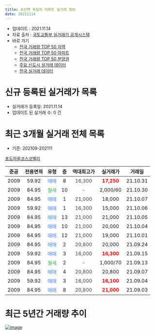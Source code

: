 ```yaml
---
title: 송산면 육일리 아파트 실거래 정보
date: 20211114
---
```


* 업데이트 : 2021.11.14
* 자료 출처 : [국토교통부 실거래가 공개시스템](http://rt.molit.go.kr)
* 바로 가기
    * [전국 거래량 TOP 50 지역](https://apt-info.github.io/apt-trade-info/tr)
    * [전국 거래량 TOP 50 아파트](https://apt-info.github.io/apt-trade-info/ta)
    * [전국 거래량 TOP 50 분양권](https://apt-info.github.io/apt-trade-info/tb)
    * [주요 신도시 실거래 데이터](https://apt-info.github.io/apt-trade-info/newtown)
    * [전국 실거래 데이터](https://apt-info.github.io/apt-trade-info/all)



<script async src="https://pagead2.googlesyndication.com/pagead/js/adsbygoogle.js"></script>
<!-- 기본광고 -->
<ins class="adsbygoogle"
     style="display:block"
     data-ad-client="ca-pub-1142216861245946"
     data-ad-slot="4805727019"
     data-ad-format="auto"
     data-full-width-responsive="true"></ins>
<script>
     (adsbygoogle = window.adsbygoogle || []).push({});
</script>


# 신규 등록된 실거래가 목록

* 실거래가 등록일: 2021.11.14
* 업데이트 된 실거래 수: 0 건




<script async src="https://pagead2.googlesyndication.com/pagead/js/adsbygoogle.js"></script>
<!-- 기본광고 -->
<ins class="adsbygoogle"
     style="display:block"
     data-ad-client="ca-pub-1142216861245946"
     data-ad-slot="4805727019"
     data-ad-format="auto"
     data-full-width-responsive="true"></ins>
<script>
     (adsbygoogle = window.adsbygoogle || []).push({});
</script>


# 최근 3개월 실거래 전체 목록
* 기준: 202109-202111


[포도마을코스코밸리](https://search.naver.com/search.naver?query=%ED%8F%AC%EB%8F%84%EB%A7%88%EC%9D%84%EC%BD%94%EC%8A%A4%EC%BD%94%EB%B0%B8%EB%A6%AC)

|준공|전용면적|유형|층|역대최고가|실거래가|거래일|
|:---:|:---:|:---:|:---:|:---:|:---:|:---:|
|2009|59.92|<span style="color:#4285F3">매매</span>|8|<span style="color:#444444">16,300</span>|<b><span style="color:#FF0000">17,250</span></b>|21.10.31|
|2009|84.95|<span style="color:#34A853">월세</span>|10|<span style="color:#444444">-</span>|2,000/60|21.10.30|
|2009|84.95|<span style="color:#4285F3">매매</span>|1|<span style="color:#444444">21,000</span>|18,000|21.10.07|
|2009|59.92|<span style="color:#4285F3">매매</span>|1|<span style="color:#444444">16,300</span>|15,000|21.10.06|
|2009|84.95|<span style="color:#4285F3">매매</span>|13|<span style="color:#444444">21,000</span>|21,000|21.10.05|
|2009|84.95|<span style="color:#4285F3">매매</span>|10|<span style="color:#444444">21,000</span>|20,000|21.10.04|
|2009|84.95|<span style="color:#4285F3">매매</span>|12|<span style="color:#444444">21,000</span>|19,000|21.10.01|
|2009|84.95|<span style="color:#4285F3">매매</span>|2|<span style="color:#444444">20,800</span>|20,000|21.09.24|
|2009|59.92|<span style="color:#4285F3">매매</span>|3|<span style="color:#444444">16,000</span>|<b><span style="color:#FF0000">16,300</span></b>|21.09.15|
|2009|84.95|<span style="color:#34A853">월세</span>|2|<span style="color:#444444">-</span>|1,000/70|21.09.13|
|2009|84.95|<span style="color:#4285F3">매매</span>|4|<span style="color:#444444">20,800</span>|20,800|21.09.07|
|2009|59.92|<span style="color:#4285F3">매매</span>|3|<span style="color:#444444">16,000</span>|<b><span style="color:#FF0000">16,100</span></b>|21.09.04|
|2009|84.95|<span style="color:#4285F3">매매</span>|8|<span style="color:#444444">20,800</span>|<b><span style="color:#FF0000">21,000</span></b>|21.09.03|



<script async src="https://pagead2.googlesyndication.com/pagead/js/adsbygoogle.js"></script>
<!-- 기본광고 -->
<ins class="adsbygoogle"
     style="display:block"
     data-ad-client="ca-pub-1142216861245946"
     data-ad-slot="4805727019"
     data-ad-format="auto"
     data-full-width-responsive="true"></ins>
<script>
     (adsbygoogle = window.adsbygoogle || []).push({});
</script>


# 최근 5년간 거래량 추이


<div style="width:100%;">
    <canvas id="deal_progress" height="200"></canvas>
</div>

<script>
new Chart(document.getElementById("deal_progress"), {
    type: 'line',
    data: {
        labels: ['16.01','16.02','16.03','16.04','16.05','16.06','16.07','16.08','16.09','16.10','16.11','16.12','17.01','17.02','17.03','17.04','17.05','17.06','17.07','17.08','17.09','17.10','17.11','17.12','18.01','18.02','18.03','18.04','18.05','18.06','18.07','18.08','18.09','18.10','18.11','18.12','19.01','19.02','19.03','19.04','19.05','19.06','19.07','19.08','19.09','19.10','19.11','19.12','20.01','20.02','20.03','20.04','20.05','20.06','20.07','20.08','20.10','20.11','20.12','21.01','21.02','21.03','21.04','21.05','21.06','21.08','21.09','21.10'],
        datasets: [{
            label: '매매/분양권',
            data: [2,2,3,2,4,3,6,4,1,5,2,0,1,5,0,4,1,3,4,3,4,2,0,3,3,8,3,3,2,2,2,3,0,4,0,2,1,1,2,1,0,2,2,0,4,4,1,2,2,3,2,4,3,3,2,3,2,1,7,3,5,4,4,6,7,1,5,6],
            borderColor: "rgba(66, 133, 243, 1)",
            backgroundColor: "rgba(66, 133, 243, 0.05)",
            borderWidth: 1,
            pointRadius: 0,
            fill: false,
            lineTension: 0
        },{
            label: '전/월세',
            data: [3,2,3,1,2,2,2,3,1,0,1,2,0,1,2,0,1,1,1,5,1,0,2,1,1,4,2,3,2,1,3,0,2,1,1,0,1,2,3,3,1,0,2,1,1,2,1,0,1,2,0,0,0,0,0,1,0,0,1,0,1,2,2,0,2,0,1,1],
            borderColor: "rgba(255, 90, 0, 1)",
            backgroundColor: "rgba(255, 90, 0, 0.05)",
            borderWidth: 1,
            pointRadius: 0,
            fill: false,
            lineTension: 0
        },{
            label: '합계',
            data: [5,4,6,3,6,5,8,7,2,5,3,2,1,6,2,4,2,4,5,8,5,2,2,4,4,12,5,6,4,3,5,3,2,5,1,2,2,3,5,4,1,2,4,1,5,6,2,2,3,5,2,4,3,3,2,4,2,1,8,3,6,6,6,6,9,1,6,7],
            borderColor: "rgba(0, 0, 0, 1)",
            backgroundColor: "rgba(0, 0, 0, 0.03)",
            borderWidth: 0.1,
            pointRadius: 0,
            fill: true,
            lineTension: 0
        }
        ]
    },
    options: {
        responsive: true,
        title: {
            display: false
        },
        tooltips: {
            mode: 'index',
            intersect: false
        },
        hover: {
            mode: 'nearest',
            intersect: true
        },
        scales: {
            xAxes: [{
                display: true,
                scaleLabel: {
                    display: true,
                    labelString: '년/월'
                }
            }],
            yAxes: [{
                display: true,
                ticks: {
                    suggestedMin: 0,
                },
                scaleLabel: {
                    display: true,
                    labelString: '실거래 수'
                }
            }]
        }
    }
});

</script>


[![image](https://apt-info.github.io/images/2020-01-03-apt-trade-info/1024x500.png)](https://play.google.com/store/apps/details?id=com.aptinfo.apttradeinfo)


